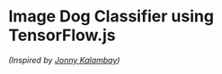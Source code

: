 # Image Dog Classifier using TensorFlow.js

_(Inspired by [Jonny Kalambay](https://www.youtube.com/watch?v=nxAsWjSc-94))_